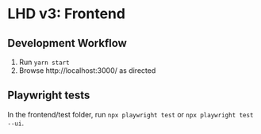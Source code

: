 # LHD v3: Frontend

## Development Workflow

1. Run `yarn start`
2. Browse http://localhost:3000/ as directed


## Playwright tests

In the frontend/test folder, run `npx playwright test` or `npx playwright test --ui`.
